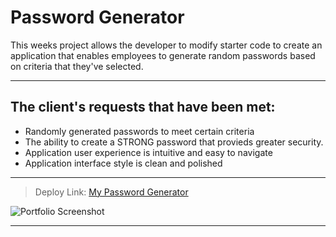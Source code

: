 # Password Generator

This weeks project allows the developer to modify starter code to create an application that enables employees to generate random passwords based on criteria that they've selected. 

----------------------------------------------------------

## The client's requests that have been met:

* Randomly generated passwords to meet certain criteria
* The ability to create a STRONG password that provieds greater security.
* Application user experience is intuitive and easy to navigate
* Application interface style is clean and polished

----------------------------------------------------------


> Deploy Link: [My Password Generator](https://hayvant.github.io/forgotmypassword/)


![Portfolio Screenshot](https://user-images.githubusercontent.com/89271807/135930585-6969742c-03c8-49db-a1ef-c6e2b0ae756a.png)


------------------------------------------------------------
